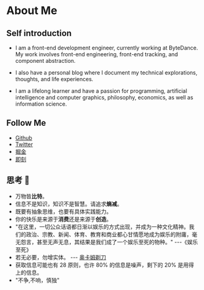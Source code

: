 # About Me

## Self introduction

- I am a front-end development engineer, currently working at ByteDance. My work involves front-end engineering, front-end tracking, and component abstraction.

- I also have a personal blog where I document my technical explorations, thoughts, and life experiences.

- I am a lifelong learner and have a passion for programming, artificial intelligence and computer graphics, philosophy, economics, as well as information science.

## Follow Me

- [Github](https://github.com/hua-bang)
- [Twitter](https://twitter.com/huabang1)
- [掘金](https://juejin.cn/user/2410547053336039)
- [即刻](https://okjk.co/89D7xf)

## 思考 🤔

- 万物皆**比特**。
- 信息不是知识，知识不是智慧。请追求**熵减**。
- 既要有抽象思维，也要有具体实践能力。
- 你的快乐是来源于**消费**还是来源于**创造**。
- "在这里，一切公众话语都日渐以娱乐的方式出现，并成为一种文化精神。我们的政治、宗教、新闻、体育、教育和商业都心甘情愿地成为娱乐的附庸，毫无怨言，甚至无声无息，其结果是我们成了一个娱乐至死的物种。" ---《娱乐至死》
- 若无必要，勿增实体。 --- [奥卡姆剃刀](https://zh.wikipedia.org/zh-cn/%E5%A5%A5%E5%8D%A1%E5%A7%86%E5%89%83%E5%88%80)
- 获取信息可能也有 28 原则，也许 80% 的信息是噪声，剩下的 20% 是用得上的信息。
- "不争,不响，慎独"

